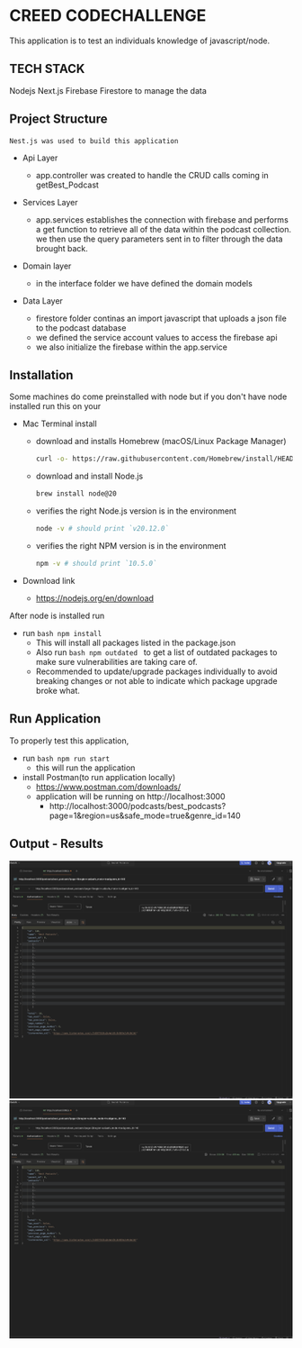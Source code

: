 # CREED CODECHALLENGE

This application is to test an individuals knowledge of javascript/node.

## TECH STACK
Nodejs
Next.js
Firebase Firestore to manage the data

## Project Structure
    Nest.js was used to build this application
*   Api Layer
    * app.controller was created to handle the CRUD calls coming in getBest_Podcast

*   Services Layer
    * app.services establishes the connection with firebase and performs a get function to retrieve all of the data within the podcast collection. we then use the query parameters sent in to filter through the data brought back.

*   Domain layer
    * in the interface folder we have defined the domain models

* Data Layer
    *   firestore folder continas an import javascript that uploads a json file to the podcast database 
    * we defined the service account values to access the firebase api
    * we also initialize the firebase within the app.service

## Installation
Some machines do come preinstalled with node but if you don't have node installed run this on your 

* Mac Terminal install
    * download and installs Homebrew (macOS/Linux Package Manager)
        ```bash
        curl -o- https://raw.githubusercontent.com/Homebrew/install/HEAD/install.sh | bash
        ```
    * download and install Node.js
        ```bash
        brew install node@20
        ```
    * verifies the right Node.js version is in the environment
        ```bash
        node -v # should print `v20.12.0`
        ```
    *  verifies the right NPM version is in the environment
        ```bash
        npm -v # should print `10.5.0`
        ```

* Download link
    * https://nodejs.org/en/download

After node is installed run 
* run ```bash npm install ```
    * This will install all packages listed in the package.json
    * Also run ```bash npm outdated ``` to get a list of outdated packages to make sure vulnerabilities are taking care of.
    * Recommended to update/upgrade packages individually to avoid breaking changes or not able to indicate which package upgrade broke what.

## Run Application
To properly test this application,
* run ```bash npm run start ```
    * this will run the application
* install Postman(to run application locally)
    * https://www.postman.com/downloads/
    * application will be running on http://localhost:3000
        * http://localhost:3000/podcasts/best_podcasts?page=1&region=us&safe_mode=true&genre_id=140

## Output - Results
![Page 1 get](../Screenshot_Page1.png)
![Page 2 get](../Screenshot_Page2.png)



